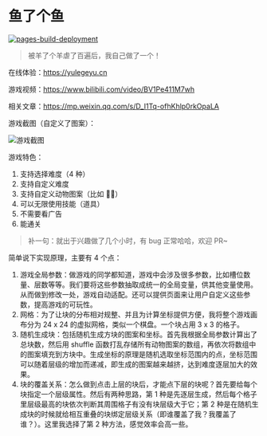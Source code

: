 # 鱼了个鱼

[![pages-build-deployment](https://github.com/mgserss/yulegeyu/actions/workflows/pages/pages-build-deployment/badge.svg?branch=gh-pages)](https://github.com/mgserss/yulegeyu/actions/workflows/pages/pages-build-deployment)

> 被羊了个羊虐了百遍后，我自己做了一个！

在线体验：https://yulegeyu.cn

游戏视频：https://www.bilibili.com/video/BV1Pe411M7wh

相关文章：https://mp.weixin.qq.com/s/D_I1Tq-ofhKhlp0rkOpaLA

游戏截图（自定义了图案）：

![游戏截图](doc/img.png)

游戏特色：

1. 支持选择难度（4 种）
2. 支持自定义难度
3. 支持自定义动物图案（比如 🐔🏀）
4. 可以无限使用技能（道具）
5. 不需要看广告
6. 能通关

> 补一句：就出于兴趣做了几个小时，有 bug 正常哈哈，欢迎 PR~

简单说下实现原理，主要有 4 个点：

1. 游戏全局参数：做游戏的同学都知道，游戏中会涉及很多参数，比如槽位数量、层数等等。我们要将这些参数抽取成统一的全局变量，供其他变量使用。从而做到修改一处，游戏自动适配。还可以提供页面来让用户自定义这些参数，提高游戏的可玩性。
2. 网格：为了让块的分布相对规整、并且为计算坐标提供方便，我将整个游戏画布分为 24 x 24 的虚拟网格，类似一个棋盘。一个块占用 3 x 3 的格子。
3. 随机生成块：包括随机生成方块的图案和坐标。首先我根据全局参数计算出了总块数，然后用 shuffle 函数打乱存储所有动物图案的数组，再依次将数组中的图案填充到方块中。生成坐标的原理是随机选取坐标范围内的点，坐标范围可以随着层级的增加而递减，即生成的图案越来越挤，达到难度逐层加大的效果。
4. 块的覆盖关系：怎么做到点击上层的块后，才能点下层的块呢？首先要给每个块指定一个层级属性。然后有两种思路，第 1 种是先逐层生成，然后每个格子里层级最高的块依次判断其周围格子有没有块层级大于它；第 2 种是在随机生成块的时候就给相互重叠的块绑定层级关系（即谁覆盖了我？我覆盖了谁？）。这里我选择了第 2 种方法，感觉效率会高一些。



